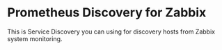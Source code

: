 # Prometheus Discovery for Zabbix
This is Service Discovery you can using for discovery hosts from Zabbix system monitoring.
